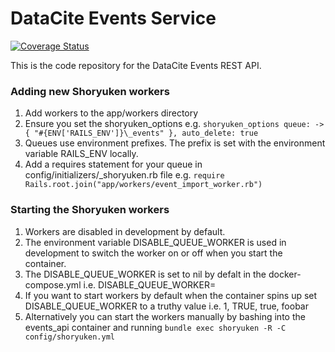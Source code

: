 # DataCite Events Service

[![Coverage Status](https://coveralls.io/repos/github/datacite/events/badge.svg?branch=main)](https://coveralls.io/github/datacite/events?branch=main)

This is the code repository for the DataCite Events REST API.

### Adding new Shoryuken workers

1. Add workers to the app/workers directory
2. Ensure you set the shoryuken_options e.g. `shoryuken_options queue: -> { "#{ENV['RAILS_ENV']}\_events" }, auto_delete: true`
3. Queues use environment prefixes. The prefix is set with the environment variable RAILS_ENV locally.
4. Add a requires statement for your queue in config/initializers/\_shoryuken.rb file e.g. `require Rails.root.join("app/workers/event_import_worker.rb")`

### Starting the Shoryuken workers

1. Workers are disabled in development by default.
2. The environment variable DISABLE_QUEUE_WORKER is used in development to switch the worker on or off when you start the container.
3. The DISABLE_QUEUE_WORKER is set to nil by defalt in the docker-compose.yml i.e. DISABLE_QUEUE_WORKER=
4. If you want to start workers by default when the container spins up set DISABLE_QUEUE_WORKER to a truthy value i.e. 1, TRUE, true, foobar
5. Alternatively you can start the workers manually by bashing into the events_api container and running `bundle exec shoryuken -R -C config/shoryuken.yml`
